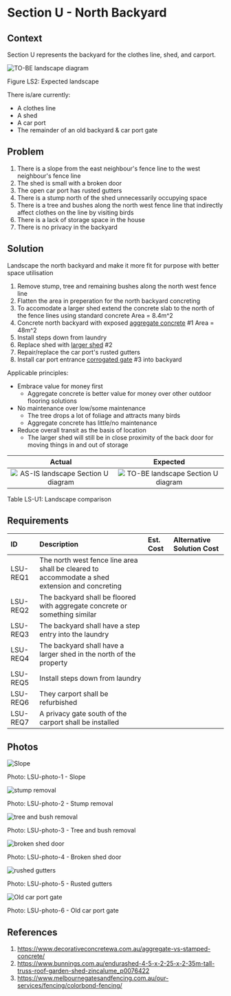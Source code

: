 # Section U - North Backyard

## Context

Section U represents the backyard for the clothes line, shed, and carport.

![TO-BE landscape diagram](Landscape-TO-BE.svg)

Figure LS2: Expected landscape

There is/are currently:
* A clothes line
* A shed
* A car port
* The remainder of an old backyard & car port gate


## Problem
1. There is a slope from the east neighbour's fence line to the west neighbour's fence line
2. The shed is small with a broken door
3. The open car port has rusted gutters 
4. There is a stump north of the shed unnecessarily occupying space
5. There is a tree and bushes along the north west fence line that indirectly affect clothes on the line by visiting birds
6. There is a lack of storage space in the house
7. There is no privacy in the backyard


## Solution

Landscape the north backyard and make it more fit for purpose with better space utilisation
1. Remove stump, tree and remaining bushes along the north west fence line
2. Flatten the area in preperation for the north backyard concreting
3. To accomodate a larger shed extend the concrete slab to the north of the fence lines using standard concrete Area = 8.4m^2
4. Concrete north backyard with exposed [aggregate concrete](#References) #1 Area = 48m^2
5. Install steps down from laundry
6. Replace shed with [larger shed](#References) #2
7. Repair/replace the car port's rusted gutters
8. Install car port entrance [corrogated gate](#References) #3 into backyard

Applicable principles:
* Embrace value for money first
    - Aggregate concrete is better value for money over other outdoor flooring solutions
* No maintenance over low/some maintenance
    - The tree drops a lot of foliage and attracts many birds
    - Aggregate concrete has little/no maintenance 
* Reduce overall transit as the basis of location
    - The larger shed will still be in close proximity of the back door for moving things in and out of storage


|Actual|Expected|
|:---:|:---:|
|![AS-IS landscape Section U diagram](Landscape-AS-IS-section-U.svg)|![TO-BE landscape Section U diagram](Landscape-TO-BE-section-U.svg)|

Table LS-U1: Landscape comparison


## Requirements

|ID|Description|Est. Cost|Alternative Solution Cost|
|:---|:---|:---|:---|
|LSU-REQ1|The north west fence line area shall be cleared to accommodate a shed extension and concreting|||
|LSU-REQ2|The backyard shall be floored with aggregate concrete or something similar|||
|LSU-REQ3|The backyard shall have a step entry into the laundry|||
|LSU-REQ4|The backyard shall have a larger shed in the north of the property|||
|LSU-REQ5|Install steps down from laundry|||
|LSU-REQ6|They carport shall be refurbished|||
|LSU-REQ7|A privacy gate south of the carport shall be installed|||


## Photos

![Slope](./photos/IMG_20201016_124645094_HDR.jpg)

Photo: LSU-photo-1 - Slope


![stump removal](./photos/IMG_20201010_144533366_HDR.jpg)

Photo: LSU-photo-2 - Stump removal


![tree and bush removal](./photos/IMG_20201010_144615697_HDR.jpg)

Photo: LSU-photo-3 - Tree and bush removal


![broken shed door](./photos/IMG_20201010_144704616.jpg)

Photo: LSU-photo-4 - Broken shed door


![rushed gutters](./photos/IMG_20201010_144728905.jpg)

Photo: LSU-photo-5 - Rusted gutters


![Old car port gate](./photos/IMG_20201016_124727917.jpg)

Photo: LSU-photo-6 - Old car port gate


## References

1. https://www.decorativeconcretewa.com.au/aggregate-vs-stamped-concrete/
2. https://www.bunnings.com.au/endurashed-4-5-x-2-25-x-2-35m-tall-truss-roof-garden-shed-zincalume_p0076422
3. https://www.melbournegatesandfencing.com.au/our-services/fencing/colorbond-fencing/